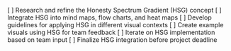[ ] Research and refine the Honesty Spectrum Gradient (HSG) concept
[ ] Integrate HSG into mind maps, flow charts, and heat maps
[ ] Develop guidelines for applying HSG in different visual contexts
[ ] Create example visuals using HSG for team feedback
[ ] Iterate on HSG implementation based on team input
[ ] Finalize HSG integration before project deadline